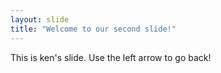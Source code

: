 ```yaml
---
layout: slide
title: "Welcome to our second slide!"
---
```

This is ken's slide.
Use the left arrow to go back!